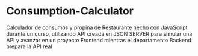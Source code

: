 # Consumption-Calculator
Calculador de consumos y propina de Restaurante hecho con JavaScript durante un curso, utilizando API creada en JSON SERVER  para simular una API y avanzar en un proyecto Frontend mientras el departamento Backend prepara la API real
